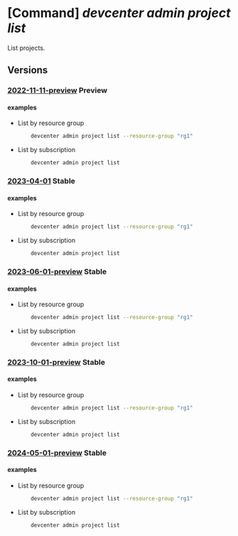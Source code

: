 # [Command] _devcenter admin project list_

List projects.

## Versions

### [2022-11-11-preview](/Resources/mgmt-plane/L3N1YnNjcmlwdGlvbnMve30vcHJvdmlkZXJzL21pY3Jvc29mdC5kZXZjZW50ZXIvcHJvamVjdHM=/2022-11-11-preview.xml) **Preview**

<!-- mgmt-plane /subscriptions/{}/providers/microsoft.devcenter/projects 2022-11-11-preview -->
<!-- mgmt-plane /subscriptions/{}/resourcegroups/{}/providers/microsoft.devcenter/projects 2022-11-11-preview -->

#### examples

- List by resource group
    ```bash
        devcenter admin project list --resource-group "rg1"
    ```

- List by subscription
    ```bash
        devcenter admin project list
    ```

### [2023-04-01](/Resources/mgmt-plane/L3N1YnNjcmlwdGlvbnMve30vcHJvdmlkZXJzL21pY3Jvc29mdC5kZXZjZW50ZXIvcHJvamVjdHM=/2023-04-01.xml) **Stable**

<!-- mgmt-plane /subscriptions/{}/providers/microsoft.devcenter/projects 2023-04-01 -->
<!-- mgmt-plane /subscriptions/{}/resourcegroups/{}/providers/microsoft.devcenter/projects 2023-04-01 -->

#### examples

- List by resource group
    ```bash
        devcenter admin project list --resource-group "rg1"
    ```

- List by subscription
    ```bash
        devcenter admin project list
    ```

### [2023-06-01-preview](/Resources/mgmt-plane/L3N1YnNjcmlwdGlvbnMve30vcHJvdmlkZXJzL21pY3Jvc29mdC5kZXZjZW50ZXIvcHJvamVjdHM=/2023-06-01-preview.xml) **Stable**

<!-- mgmt-plane /subscriptions/{}/providers/microsoft.devcenter/projects 2023-06-01-preview -->
<!-- mgmt-plane /subscriptions/{}/resourcegroups/{}/providers/microsoft.devcenter/projects 2023-06-01-preview -->

#### examples

- List by resource group
    ```bash
        devcenter admin project list --resource-group "rg1"
    ```

- List by subscription
    ```bash
        devcenter admin project list
    ```

### [2023-10-01-preview](/Resources/mgmt-plane/L3N1YnNjcmlwdGlvbnMve30vcHJvdmlkZXJzL21pY3Jvc29mdC5kZXZjZW50ZXIvcHJvamVjdHM=/2023-10-01-preview.xml) **Stable**

<!-- mgmt-plane /subscriptions/{}/providers/microsoft.devcenter/projects 2023-10-01-preview -->
<!-- mgmt-plane /subscriptions/{}/resourcegroups/{}/providers/microsoft.devcenter/projects 2023-10-01-preview -->

#### examples

- List by resource group
    ```bash
        devcenter admin project list --resource-group "rg1"
    ```

- List by subscription
    ```bash
        devcenter admin project list
    ```

### [2024-05-01-preview](/Resources/mgmt-plane/L3N1YnNjcmlwdGlvbnMve30vcHJvdmlkZXJzL21pY3Jvc29mdC5kZXZjZW50ZXIvcHJvamVjdHM=/2024-05-01-preview.xml) **Stable**

<!-- mgmt-plane /subscriptions/{}/providers/microsoft.devcenter/projects 2024-05-01-preview -->
<!-- mgmt-plane /subscriptions/{}/resourcegroups/{}/providers/microsoft.devcenter/projects 2024-05-01-preview -->

#### examples

- List by resource group
    ```bash
        devcenter admin project list --resource-group "rg1"
    ```

- List by subscription
    ```bash
        devcenter admin project list
    ```
